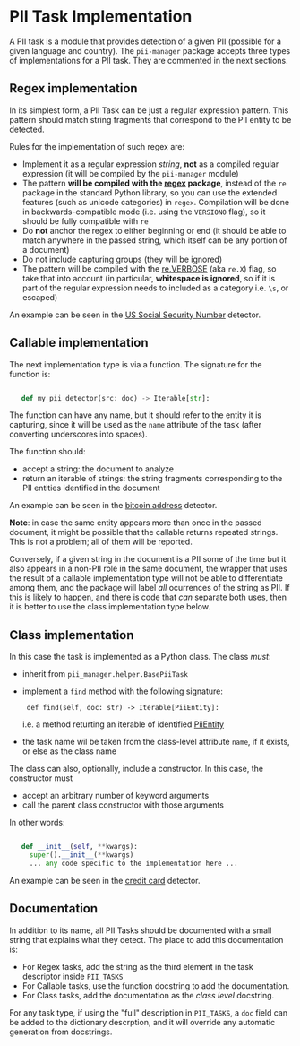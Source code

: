 # PII Task Implementation

A PII task is a module that provides detection of a given PII (possible for a
given language and country). The `pii-manager` package accepts three types of
implementations for a PII task. They are commented in the next sections.

## Regex implementation

In its simplest form, a PII Task can be just a regular expression
pattern. This pattern should match string fragments that correspond to the PII
entity to be detected.

Rules for the implementation of such regex are:

* Implement it as a regular expression _string_, **not** as a compiled regular
  expression (it will be compiled by the `pii-manager` module)
* The pattern **will be compiled with the [regex] package**, instead of the
  `re` package in the standard Python library, so you can use the extended
  features (such as unicode categories) in `regex`. Compilation will be done
  in backwards-compatible mode (i.e. using the `VERSION0` flag), so it should
  be fully compatible with `re`
* Do **not** anchor the regex to either beginning or end (it should be able to
  match anywhere in the passed string, which itself can be any portion of
  a document)
* Do not include capturing groups (they will be ignored)
* The pattern will be compiled with the [re.VERBOSE] (aka `re.X`) flag, so
  take that into account (in particular, **whitespace is ignored**, so if it is
  part of the regular expression needs to included as a category i.e. `\s`, or
  escaped)

An example can be seen in the [US Social Security Number] detector.


## Callable implementation

The next implementation type is via a function. The signature for the function
is:

```Python

   def my_pii_detector(src: doc) -> Iterable[str]:
```

The function can have any name, but it should refer to the entity it is
capturing, since it will be used as the `name` attribute of the task (after
converting underscores into spaces).

The function should:

 * accept a string: the document to analyze
 * return an iterable of strings: the string fragments corresponding to the
   PII entities identified in the document

An example can be seen in the [bitcoin address] detector.

**Note**: in case the same entity appears more than once in the passed
document, it might be possible that the callable returns repeated strings.
This is not a problem; all of them will be reported.

Conversely, if a given string in the document is a PII some of the time but
it also appears in a non-PII role in the same document, the wrapper that uses
the result of a callable implementation type will not be able to differentiate
among them, and the package will label *all* ocurrences of the string as PII.
If this is likely to happen, and there is code that *can* separate both uses,
then it is better to use the class implementation type below.


## Class implementation

In this case the task is implemented as a Python class. The class *must*:

 * inherit from `pii_manager.helper.BasePiiTask`
 * implement a `find` method with the following signature:

        def find(self, doc: str) -> Iterable[PiiEntity]:

   i.e. a method returting an iterable of identified [PiiEntity]

 * the task name wil be taken from the class-level attribute `name`, if it
   exists, or else as the class name

The class can also, optionally, include a constructor. In this case, the
constructor must
 * accept an arbitrary number of keyword arguments
 * call the parent class constructor with those arguments

In other words:

```Python

   def __init__(self, **kwargs):
     super().__init__(**kwargs)
     ... any code specific to the implementation here ...
```


An example can be seen in the [credit card] detector.


## Documentation

In addition to its name, all PII Tasks should be documented with a small 
string that explains what they detect. The place to add this documentation is:
 * For Regex tasks, add the string as the third element in the task descriptor
   inside `PII_TASKS`
 * For Callable tasks, use the function docstring to add the documentation.
 * For Class tasks, add the documentation as the _class level_ docstring.

For any task type, if using the "full" description in `PII_TASKS`, a `doc`
field can be added to the dictionary descrption, and it will override any
automatic generation from docstrings.


[regex]: https://github.com/mrabarnett/mrab-regex
[US Social Security Number]: ../src/pii_manager/lang/en/us/social_security_number.py
[bitcoin address]: ../src/pii_manager/lang/any/bitcoin_address.py
[credit card]: ../src/pii_manager/lang/any/credit_card.py
[PiiEntity]: ../src/pii_manager/piientity.py
[re.VERBOSE]: https://docs.python.org/3/library/re.html#re.X

